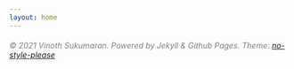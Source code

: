 ```yaml
---
layout: home
---
```



<h6 style="color:grey"> © 2021 Vinoth Sukumaran. Powered by Jekyll & Github Pages. Theme: <a href='https://github.com/riggraz/no-style-please'>no-style-please</a> </h6>
